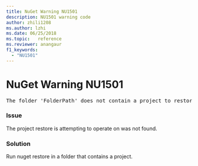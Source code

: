 ```yaml
---
title: NuGet Warning NU1501
description: NU1501 warning code
author: zhili1208
ms.author: lzhi
ms.date: 06/25/2018
ms.topic:   reference
ms.reviewer: anangaur
f1_keywords: 
  - "NU1501"
---
```


# NuGet Warning NU1501

<pre>The folder 'FolderPath' does not contain a project to restore.</pre>


### Issue
The project restore is attempting to operate on was not found. 

### Solution
Run nuget restore in a folder that contains a project. 
